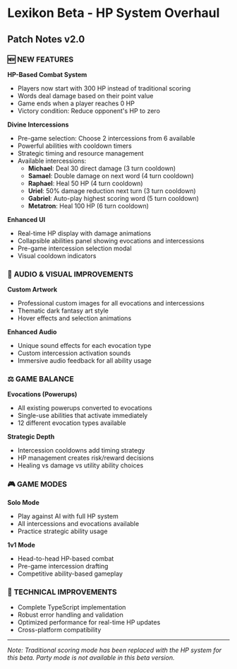 # Lexikon Beta - HP System Overhaul
## Patch Notes v2.0

### 🆕 **NEW FEATURES**

**HP-Based Combat System**
- Players now start with 300 HP instead of traditional scoring
- Words deal damage based on their point value
- Game ends when a player reaches 0 HP
- Victory condition: Reduce opponent's HP to zero

**Divine Intercessions**
- Pre-game selection: Choose 2 intercessions from 6 available
- Powerful abilities with cooldown timers
- Strategic timing and resource management
- Available intercessions:
  - **Michael**: Deal 30 direct damage (3 turn cooldown)
  - **Samael**: Double damage on next word (4 turn cooldown)
  - **Raphael**: Heal 50 HP (4 turn cooldown)
  - **Uriel**: 50% damage reduction next turn (3 turn cooldown)
  - **Gabriel**: Auto-play highest scoring word (5 turn cooldown)
  - **Metatron**: Heal 100 HP (6 turn cooldown)

**Enhanced UI**
- Real-time HP display with damage animations
- Collapsible abilities panel showing evocations and intercessions
- Pre-game intercession selection modal
- Visual cooldown indicators

### 🎨 **AUDIO & VISUAL IMPROVEMENTS**

**Custom Artwork**
- Professional custom images for all evocations and intercessions
- Thematic dark fantasy art style
- Hover effects and selection animations

**Enhanced Audio**
- Unique sound effects for each evocation type
- Custom intercession activation sounds
- Immersive audio feedback for all ability usage

### ⚖️ **GAME BALANCE**

**Evocations (Powerups)**
- All existing powerups converted to evocations
- Single-use abilities that activate immediately
- 12 different evocation types available

**Strategic Depth**
- Intercession cooldowns add timing strategy
- HP management creates risk/reward decisions
- Healing vs damage vs utility ability choices

### 🎮 **GAME MODES**

**Solo Mode**
- Play against AI with full HP system
- All intercessions and evocations available
- Practice strategic ability usage

**1v1 Mode**
- Head-to-head HP-based combat
- Pre-game intercession drafting
- Competitive ability-based gameplay

### 🔧 **TECHNICAL IMPROVEMENTS**

- Complete TypeScript implementation
- Robust error handling and validation
- Optimized performance for real-time HP updates
- Cross-platform compatibility

---

*Note: Traditional scoring mode has been replaced with the HP system for this beta. Party mode is not available in this beta version.*
